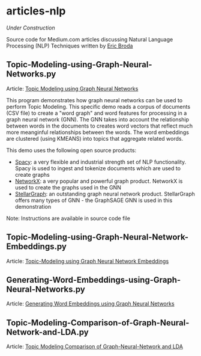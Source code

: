 # articles-nlp

*Under Construction*

Source code for Medium.com articles discussing Natural Language Processing (NLP)
Techniques written by [Eric Broda](https://www.linkedin.com/in/ericbroda/)

## Topic-Modeling-using-Graph-Neural-Networks.py

Article: [Topic Modeling using Graph Neural Networks](medium.com)

This program demonstrates how graph neural networks can be used to perform
Topic Modeling. This specific demo reads a corpus of documents (CSV file)
to create a "word graph" and word features for processing in a graph neural
network (GNN). The GNN takes into account the relationship between words
in the documents to creates word vectors that reflect much more meanginful
relationships between the words.  The word embeddings are clustered (using KMEANS)
into topics that aggregate related words.

This demo uses the following open source products:
- [Spacy](https://spacy.io/): a very flexible and industrial strength
set of NLP functionality.  Spacy is used to ingest and tokenize documents which are
used to create graphs
- [NetworkX](https://github.com/networkx/networkx): a very popular and powerful
graph product.  NetworkX is used to create the graphs used in the GNN
- [StellarGraph](https://github.com/stellargraph/stellargraph): an outstanding
graph neural network product. StellarGraph offers many types of GNN - the
GraphSAGE GNN is used in this demonstration

Note: Instructions are available in source code file

## Topic-Modeling-using-Graph-Neural-Network-Embeddings.py

Article: [Topic-Modeling using Graph Neural Network Embeddings](medium.com)

## Generating-Word-Embeddings-using-Graph-Neural-Networks.py

Article: [Generating Word Embeddings using Graph Neural Networks](medium.com)

## Topic-Modeling-Comparison-of-Graph-Neural-Network-and-LDA.py

Article: [Topic Modeling Comparison of Graph-Neural-Network and LDA](medium.com)

